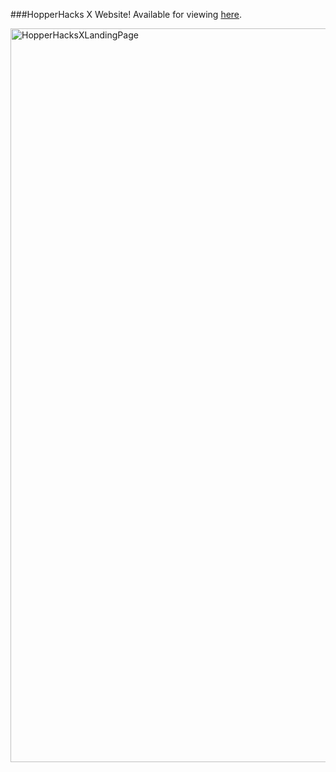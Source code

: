 ###HopperHacks X Website!
Available for viewing [here](https://www3.cs.stonybrook.edu/~wics/hopperhacks/2025/).

<img width="1174" alt="HopperHacksXLandingPage" src="https://github.com/user-attachments/assets/b5d61cab-d6f7-4704-a223-2ca328ebd0ba">
